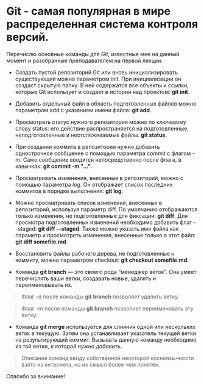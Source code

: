 # Git - самая популярная в мире распределенная система контроля версий.

Перечислю основные команды для *Git*, известные мне на данный момент и разобранные преподавателем на первой лекции:

* Создать пустой репозиторий Git или вновь инициализировать существующий можно параметром init. При инициализации он создаст скрытую папку. В ней содержатся все объекты и ссылки, которые Git использует и создает в истории над проектом: **git init**.

* Добавить отдельный файл в область подготовленных файлов можно параметром add с указанием имени файла: **git add**.

* Просмотреть статус нужного репозитория можно по ключевому слову status: его действие распространяется на подготовленные, неподготовленные и неотслеживаемые файлы. **git status**.

* При создании коммита в репозитории нужно добавить однострочное сообщение с помощью параметра commit с флагом -m. Само сообщение вводится непосредственно после флага, в кавычках: **git commit -m "..."**.

* Просматривать изменения, внесенные в репозиторий, можно с помощью параметра *log*. Он отображает список последних коммитов в порядке выполнения: **git log**.

* Можно просматривать список изменений, внесенных в репозиторий, используя параметр diff. По умолчанию отображаются только изменения, не подготовленные для фиксации: **git diff**. Для просмотра подготовленных изменений необходимо добавить флаг --staged: **git diff --staged**. Также можно указать имя файла как параметр и просмотреть изменения, внесенные только в этот файл: **git diff somefile.md**

* Восстановить файлы рабочего дерева, не подготовленные к коммиту, можно параметром checkout: **git checkout somefile.md**.

* Команда **git branch** — это своего рода “менеджер веток”. Она умеет перечислять ваши ветки, создавать новые, удалять и переименовывать их. 

>Флаг -d после команды **git branch** позволяет удалить ветку. 

>Флаг -m после команды **git branch** позволяет переименовать эту ветку.

* Команда **git merge** используется для слияния одной или нескольких веток в текущую. Затем она устанавливает указатель текущей ветки на результирующий коммит. Вызывать данную команду необходимо из той ветки, *к которой нужно добавить*.

>Описание команд ввиду собственной некоторой косноязычности взято из интернета, но их смысл более чем понятен.

Спасибо за внимание!
